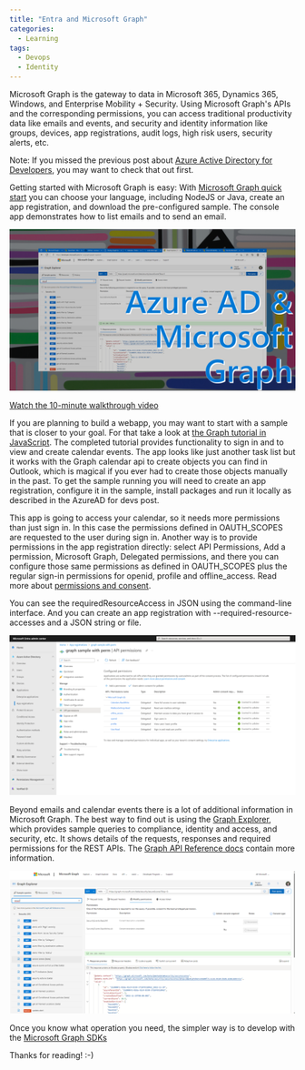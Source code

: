 ```yaml
---
title: "Entra and Microsoft Graph"
categories:
  - Learning
tags:
  - Devops
  - Identity
---
```


Microsoft Graph is the gateway to data in Microsoft 365, Dynamics 365, Windows, and Enterprise Mobility + Security. Using Microsoft Graph's APIs and the corresponding permissions, you can access traditional productivity data like emails and events, and security and identity information like groups, devices, app registrations, audit logs, high risk users, security alerts, etc.

Note: If you missed the previous post about [Azure Active Directory for Developers](https://blog.pdebruin.org/azure-active-directory-for-developers/), you may want to check that out first.

Getting started with Microsoft Graph is easy: With [Microsoft Graph quick start](https://developer.microsoft.com/graph/quick-start?wt.mc_id=pdebruin_content_blog_cnl_csasci) you can choose your language, including NodeJS or Java, create an app registration, and download the pre-configured sample. The console app demonstrates how to list emails and to send an email.

![img](../assets/images/2022-11-25-microsoft-graph.png)

[Watch the 10-minute walkthrough video](https://youtu.be/LRZrFDTpOLs)

If you are planning to build a webapp, you may want to start with a sample that is closer to your goal. For that take a look at [the Graph tutorial in JavaScript](https://learn.microsoft.com/graph/tutorials?wt.mc_id=pdebruin_content_blog_cnl_csasci). The completed tutorial provides functionality to sign in and to view and create calendar events. The app looks like just another task list but it works with the Graph calendar api to create objects you can find in Outlook, which is magical if you ever had to create those objects manually in the past. To get the sample running you will need to create an app registration, configure it in the sample, install packages and run it locally as described in the AzureAD for devs post.

This app is going to access your calendar, so it needs more permissions than just sign in. In this case the permissions defined in OAUTH_SCOPES are requested to the user during sign in. Another way is to provide permissions in the app registration directly: select API Permissions, Add a permission, Microsoft Graph, Delegated permissions, and there you can configure those same permissions as defined in OAUTH_SCOPES plus the regular sign-in permissions for openid, profile and offline_access. Read more about [permissions and consent](https://learn.microsoft.com/azure/active-directory/develop/permissions-consent-overview?wt.mc_id=pdebruin_content_blog_cnl_csasci).

You can see the requiredResourceAccess in JSON using the command-line interface. And you can create an app registration with --required-resource-accesses and a JSON string or file. 

![img](../assets/images/2022-11-25-microsoft-graph2.png)

Beyond emails and calendar events there is a lot of additional information in Microsoft Graph. The best way to find out is using the [Graph Explorer](https://developer.microsoft.com/graph/graph-explorer), which provides sample queries to compliance, identity and access, and security, etc. It shows details of the requests, responses and required permissions for the REST APIs. The [Graph API Reference docs](https://learn.microsoft.com/graph/api/resources/security-api-overview?wt.mc_id=pdebruin_content_blog_cnl_csasci) contain more information.

![img](../assets/images/2022-11-25-microsoft-graph1.png)

Once you know what operation you need, the simpler way is to develop with the [Microsoft Graph SDKs](https://learn.microsoft.com/graph/sdks/sdks-overview?wt.mc_id=pdebruin_content_blog_cnl_csasci)

Thanks for reading! :-)
